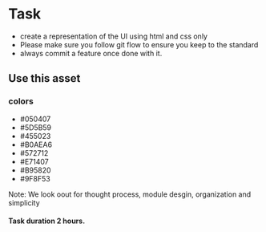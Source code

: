 # Task

- create a representation of the UI using html and css only
- Please make sure you follow git flow to ensure you keep to the standard
- always commit a feature once done with it.


## Use this asset 

### colors
- #050407
- #5D5B59
- #455023
- #B0AEA6
- #572712
- #E71407
- #B95820
- #9F8F53

Note: We look oout for thought process, module desgin, organization and simplicity


#### Task duration 2 hours.

